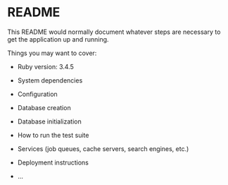 # README

This README would normally document whatever steps are necessary to get the
application up and running.

Things you may want to cover:

* Ruby version: 3.4.5

* System dependencies

* Configuration

* Database creation

* Database initialization

* How to run the test suite

* Services (job queues, cache servers, search engines, etc.)

* Deployment instructions

* ...
